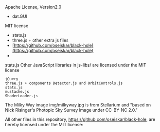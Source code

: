 Apache License, Version2.0  
 - dat.GUI
     
MIT license
 - stats.js
 - three.js + other extra js files
 - [https://github.com/oseiskar/black-hole](https://github.com/oseiskar/black-hole)
 - 

stats.js 
Other JavaScript libraries in js-libs/ are licensed under the MIT license

    jQuery
    three.js + components Detector.js and OrbitControls.js
    stats.js
    mustache.js
    ShaderLoader.js

The Milky Way image img/milkyway.jpg is from Stellarium and "based on Nick Risinger's Photopic Sky Survey image under CC-BY-NC 2.0."

All other files in this repository, https://github.com/oseiskar/black-hole, are hereby licensed under the MIT license:
